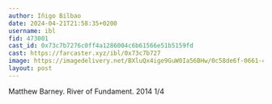 ```yaml
---
author: Iñigo Bilbao
date: 2024-04-21T21:58:35+0200
username: ibl
fid: 473001
cast_id: 0x73c7b7276c0ff4a1286004c6b61566e51b5159fd
cast: https://farcaster.xyz/ibl/0x73c7b727
image: https://imagedelivery.net/BXluQx4ige9GuW0Ia56BHw/0c58de6f-0661-4ff5-1331-5ade03740000/original
layout: post
---
```


Matthew Barney. River of Fundament. 2014
1/4

<img src='https://imagedelivery.net/BXluQx4ige9GuW0Ia56BHw/0c58de6f-0661-4ff5-1331-5ade03740000/original' alt='' referrerpolicy='no-referrer'/>
